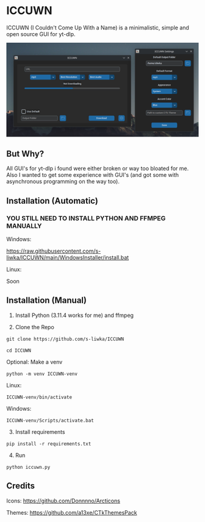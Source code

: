 # ICCUWN
ICCUWN (I Couldn't Come Up With a Name) is a minimalistic, simple and open source GUI for yt-dlp.

![Alt Text](https://github.com/s-liwka/ICCUWN/blob/main/images/screenshot1.png?raw=true)

## But Why?
All GUI's for yt-dlp i found were either broken or way too bloated for me. Also I wanted to get some experience with GUI's (and got some with asynchronous programming on the way too).
## Installation (Automatic)

### YOU STILL NEED TO INSTALL PYTHON AND FFMPEG MANUALLY

Windows:

https://raw.githubusercontent.com/s-liwka/ICCUWN/main/WindowsInstaller/install.bat

Linux:

Soon

## Installation (Manual)

1. Install Python (3.11.4 works for me) and ffmpeg

2. Clone the Repo
```
git clone https://github.com/s-liwka/ICCUWN
```
```
cd ICCUWN
```

Optional: Make a venv
```
python -m venv ICCUWN-venv
```
Linux:
```
ICCUWN-venv/bin/activate
```
Windows:
```
ICCUWN-venv/Scripts/activate.bat
```

3. Install requirements
```
pip install -r requirements.txt
```

4. Run
```
python iccuwn.py
```

## Credits

Icons: https://github.com/Donnnno/Arcticons

Themes: https://github.com/a13xe/CTkThemesPack
